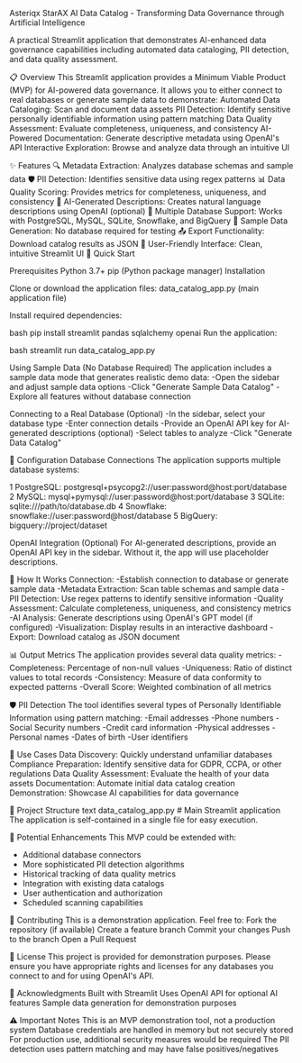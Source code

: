 Asteriqx StarAX AI Data Catalog - Transforming Data Governance through Artificial Intelligence

A practical Streamlit application that demonstrates AI-enhanced data governance capabilities including automated data cataloging, PII detection, and data quality assessment.

📋 Overview
This Streamlit application provides a Minimum Viable Product (MVP) for AI-powered data governance. It allows you to either connect to real databases or generate sample data to demonstrate:
Automated Data Cataloging: Scan and document data assets
PII Detection: Identify sensitive personally identifiable information using pattern matching
Data Quality Assessment: Evaluate completeness, uniqueness, and consistency
AI-Powered Documentation: Generate descriptive metadata using OpenAI's API
Interactive Exploration: Browse and analyze data through an intuitive UI

✨ Features
🔍 Metadata Extraction: Analyzes database schemas and sample data
🛡️ PII Detection: Identifies sensitive data using regex patterns
📊 Data Quality Scoring: Provides metrics for completeness, uniqueness, and consistency
🤖 AI-Generated Descriptions: Creates natural language descriptions using OpenAI (optional)
📁 Multiple Database Support: Works with PostgreSQL, MySQL, SQLite, Snowflake, and BigQuery
🎲 Sample Data Generation: No database required for testing
📤 Export Functionality: Download catalog results as JSON
🎨 User-Friendly Interface: Clean, intuitive Streamlit UI
🚀 Quick Start

Prerequisites
Python 3.7+
pip (Python package manager)
Installation

Clone or download the application files:
data_catalog_app.py (main application file)

Install required dependencies:

bash
pip install streamlit pandas sqlalchemy openai
Run the application:

bash
streamlit run data_catalog_app.py

Using Sample Data (No Database Required)
The application includes a sample data mode that generates realistic demo data:
-Open the sidebar and adjust sample data options
-Click "Generate Sample Data Catalog"
-Explore all features without database connection

Connecting to a Real Database (Optional)
-In the sidebar, select your database type
-Enter connection details
-Provide an OpenAI API key for AI-generated descriptions (optional)
-Select tables to analyze
-Click "Generate Data Catalog"

🔧 Configuration
Database Connections
The application supports multiple database systems:

1 PostgreSQL: postgresql+psycopg2://user:password@host:port/database
2 MySQL: mysql+pymysql://user:password@host:port/database
3 SQLite: sqlite:///path/to/database.db
4 Snowflake: snowflake://user:password@host/database
5 BigQuery: bigquery://project/dataset

OpenAI Integration (Optional)
For AI-generated descriptions, provide an OpenAI API key in the sidebar. Without it, the app will use placeholder descriptions.

🧩 How It Works
Connection: 
-Establish connection to database or generate sample data
-Metadata Extraction: Scan table schemas and sample data
-PII Detection: Use regex patterns to identify sensitive information
-Quality Assessment: Calculate completeness, uniqueness, and consistency metrics
-AI Analysis: Generate descriptions using OpenAI's GPT model (if configured)
-Visualization: Display results in an interactive dashboard
-Export: Download catalog as JSON document

📊 Output Metrics
The application provides several data quality metrics:
-Completeness: Percentage of non-null values
-Uniqueness: Ratio of distinct values to total records
-Consistency: Measure of data conformity to expected patterns
-Overall Score: Weighted combination of all metrics

🛡️ PII Detection
The tool identifies several types of Personally Identifiable Information using pattern matching:
-Email addresses
-Phone numbers
-Social Security numbers
-Credit card information
-Physical addresses
-Personal names
-Dates of birth
-User identifiers

🎯 Use Cases
Data Discovery: Quickly understand unfamiliar databases
Compliance Preparation: Identify sensitive data for GDPR, CCPA, or other regulations
Data Quality Assessment: Evaluate the health of your data assets
Documentation: Automate initial data catalog creation
Demonstration: Showcase AI capabilities for data governance

📁 Project Structure
text
data_catalog_app.py          # Main Streamlit application
The application is self-contained in a single file for easy execution.

🔮 Potential Enhancements
This MVP could be extended with:
- Additional database connectors
- More sophisticated PII detection algorithms
- Historical tracking of data quality metrics
- Integration with existing data catalogs
- User authentication and authorization
- Scheduled scanning capabilities

🤝 Contributing
This is a demonstration application. Feel free to:
Fork the repository (if available)
Create a feature branch
Commit your changes
Push to the branch
Open a Pull Request

📝 License
This project is provided for demonstration purposes. Please ensure you have appropriate rights and licenses for any databases you connect to and for using OpenAI's API.

🙏 Acknowledgments
Built with Streamlit
Uses OpenAI API for optional AI features
Sample data generation for demonstration purposes

⚠️ Important Notes
This is an MVP demonstration tool, not a production system
Database credentials are handled in memory but not securely stored
For production use, additional security measures would be required
The PII detection uses pattern matching and may have false positives/negatives



